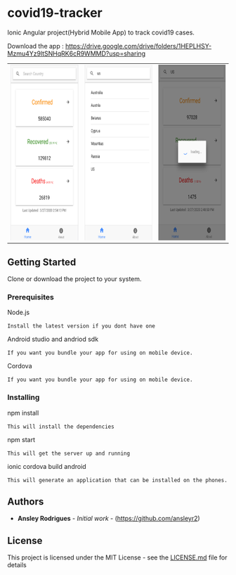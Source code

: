 # covid19-tracker

Ionic Angular project(Hybrid Mobile App) to track covid19 cases.

Download the app : https://drive.google.com/drive/folders/1HEPLHSY-Mzmu4Yz9ltSNHqRK6cR9WMMD?usp=sharing

<table>
  <tr>
    <td><img src="https://github.com/ansleyr2/covid19-tracker/blob/app-images-for-readme/src/assets/app-images/app-1.PNG" height="400" />
</td>
    <td><img src="https://github.com/ansleyr2/covid19-tracker/blob/app-images-for-readme/src/assets/app-images/app-2.PNG" height="400" />
</td>
    <td><img src="https://github.com/ansleyr2/covid19-tracker/blob/app-images-for-readme/src/assets/app-images/app-3.PNG" height="400" />
</td>
  </tr>
</table>


## Getting Started

Clone or download the project to your system.

### Prerequisites

Node.js 

```
Install the latest version if you dont have one
```

Android studio and andriod sdk
```
If you want you bundle your app for using on mobile device.
```

Cordova
```
If you want you bundle your app for using on mobile device.
```

### Installing

npm install

```
This will install the dependencies
```

npm start
```
This will get the server up and running
```

ionic cordova build android
```
This will generate an application that can be installed on the phones.
```


## Authors

* **Ansley Rodrigues** - *Initial work* - (https://github.com/ansleyr2)

## License

This project is licensed under the MIT License - see the [LICENSE.md](LICENSE.md) file for details
